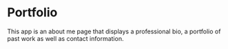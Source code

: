 # Portfolio

This app is an about me page that displays a professional bio, a portfolio of past work as well as contact information. 